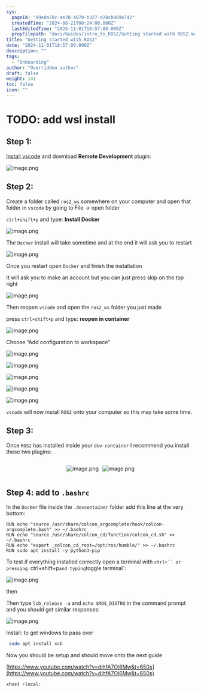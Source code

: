 ```yaml
---
sys:
  pageId: "89e0a78c-4e2b-4070-b327-d28cb0694742"
  createdTime: "2024-08-21T00:24:00.000Z"
  lastEditedTime: "2024-11-01T18:57:00.000Z"
  propFilepath: "docs/Guides/intro_to_ROS2/Getting started with ROS2.md"
title: "Getting started with ROS2"
date: "2024-11-01T18:57:00.000Z"
description: ""
tags:
  - "Onboarding"
author: "Overridden author"
draft: false
weight: 141
toc: false
icon: ""
---
```


# TODO: add wsl install

## Step 1:

[Install vscode](https://code.visualstudio.com/download) and download **Remote Development** plugin:

![image.png](https://prod-files-secure.s3.us-west-2.amazonaws.com/d518164a-d88e-44d1-a4ee-3adb3bd8bce0/efb52993-1881-4a40-b95e-6f020334f022/image.png?X-Amz-Algorithm=AWS4-HMAC-SHA256&X-Amz-Content-Sha256=UNSIGNED-PAYLOAD&X-Amz-Credential=ASIAZI2LB4664WPTBJ4H%2F20250211%2Fus-west-2%2Fs3%2Faws4_request&X-Amz-Date=20250211T230123Z&X-Amz-Expires=3600&X-Amz-Security-Token=IQoJb3JpZ2luX2VjEMT%2F%2F%2F%2F%2F%2F%2F%2F%2F%2FwEaCXVzLXdlc3QtMiJHMEUCIQD19Uu%2B%2B0eFdxOHDHOvXzcNTdmBIse9Pc%2FGNtQ%2FiouTXAIgDjvhFo4eqtx%2FTJgX1sUNE1ms1%2BPOAGfCUqd%2BjJL6rOgqiAQI3f%2F%2F%2F%2F%2F%2F%2F%2F%2F%2FARAAGgw2Mzc0MjMxODM4MDUiDN0KnpaIw8w5bEtxQyrcA2UoCQsrRzazPYJK4PvJdr3zycQ%2Byc8ZARkMitqFzc6%2FTnryPyIR0btED7P4Axv9KfOHmt28Z5Tk1n178GW3PGvzQP%2FP5x5s%2FJCzTTHvJGpISj1hq0BpD7AIHbQeV5GvyUEhg8wU%2BgroxfpjN3uZwGkZ19Y63uPrFFzZFRSYzlt4%2BP248bZOfrkFo4nyoqYDoN6tRU5lucrA9KSq2waMQPa5xIrILsx18C1o5e5atEsPa2HLQAMiOTwsrrtAPgFDLEmD8V4wA%2FU4UOonkZo7B%2FtSsAIo8vqxEwWD5OqHktdwrsXZMENlydkABqtnmAFrvLG6Uy4J1%2BjPB5XfoxtmlCVYhGib6U8hbPHMmf7EdNUIDzXkFoJrn1O9ItIjjCBjCRgSa6wFef49ZIc%2B624A%2Ft00N189aQ77pvTd7XLM3%2FUNZW5eBqDy7S147h00W5qMggb1wYNe87qKxaTwJHFAxiJoz99hyl7iFUOhUKwHxFyRzZvLJom3rGxgFqm6tEj2WPT1pzOZhK%2BtiDJwt6%2F38UZKOaXE2t9rh0UJnQpYNLtK7pd3YuR6ConLIS51pAyw9o6GIf0D13McqOoIu5srHOXKS%2BrNxvI%2BxEZbeNhTIFBhP4iCkiC1UTaFr%2BiJMPXIrr0GOqUBb0YiFr5DfnzXsNtkycuZVolCBbm7s6RlCiIz3DBgqswEYBxhNWlBElLHMhqWkFTK9L4%2FQUdeWJHuDc5RXNI2A%2FNdf0vVv9E3IDK1qPXVnyHwG7N6cwxBnWxWej0orx0Z55WbrJ1GMWlgcOkJM3h6BuvZfkgaQ2IKdET0OfBkZ8wn9cqG2q8GAp4H1A5a0DuMTqsQSkuy1zYpc7hCLgy%2FVMOaqIXG&X-Amz-Signature=af817140b4eb3ee94866d844f1f75965e526d8422faf4602066749b83f68c2c1&X-Amz-SignedHeaders=host&x-id=GetObject)

## Step 2:

Create a folder called `ros2_ws` somewhere on your computer and open that folder in `vscode` by going to File → open folder 

`ctrl+shift+p` and type: **Install Docker**

![image.png](https://prod-files-secure.s3.us-west-2.amazonaws.com/d518164a-d88e-44d1-a4ee-3adb3bd8bce0/2269dc0e-1cd5-47ff-bceb-c04ad9b2eab0/image.png?X-Amz-Algorithm=AWS4-HMAC-SHA256&X-Amz-Content-Sha256=UNSIGNED-PAYLOAD&X-Amz-Credential=ASIAZI2LB4664WPTBJ4H%2F20250211%2Fus-west-2%2Fs3%2Faws4_request&X-Amz-Date=20250211T230122Z&X-Amz-Expires=3600&X-Amz-Security-Token=IQoJb3JpZ2luX2VjEMT%2F%2F%2F%2F%2F%2F%2F%2F%2F%2FwEaCXVzLXdlc3QtMiJHMEUCIQD19Uu%2B%2B0eFdxOHDHOvXzcNTdmBIse9Pc%2FGNtQ%2FiouTXAIgDjvhFo4eqtx%2FTJgX1sUNE1ms1%2BPOAGfCUqd%2BjJL6rOgqiAQI3f%2F%2F%2F%2F%2F%2F%2F%2F%2F%2FARAAGgw2Mzc0MjMxODM4MDUiDN0KnpaIw8w5bEtxQyrcA2UoCQsrRzazPYJK4PvJdr3zycQ%2Byc8ZARkMitqFzc6%2FTnryPyIR0btED7P4Axv9KfOHmt28Z5Tk1n178GW3PGvzQP%2FP5x5s%2FJCzTTHvJGpISj1hq0BpD7AIHbQeV5GvyUEhg8wU%2BgroxfpjN3uZwGkZ19Y63uPrFFzZFRSYzlt4%2BP248bZOfrkFo4nyoqYDoN6tRU5lucrA9KSq2waMQPa5xIrILsx18C1o5e5atEsPa2HLQAMiOTwsrrtAPgFDLEmD8V4wA%2FU4UOonkZo7B%2FtSsAIo8vqxEwWD5OqHktdwrsXZMENlydkABqtnmAFrvLG6Uy4J1%2BjPB5XfoxtmlCVYhGib6U8hbPHMmf7EdNUIDzXkFoJrn1O9ItIjjCBjCRgSa6wFef49ZIc%2B624A%2Ft00N189aQ77pvTd7XLM3%2FUNZW5eBqDy7S147h00W5qMggb1wYNe87qKxaTwJHFAxiJoz99hyl7iFUOhUKwHxFyRzZvLJom3rGxgFqm6tEj2WPT1pzOZhK%2BtiDJwt6%2F38UZKOaXE2t9rh0UJnQpYNLtK7pd3YuR6ConLIS51pAyw9o6GIf0D13McqOoIu5srHOXKS%2BrNxvI%2BxEZbeNhTIFBhP4iCkiC1UTaFr%2BiJMPXIrr0GOqUBb0YiFr5DfnzXsNtkycuZVolCBbm7s6RlCiIz3DBgqswEYBxhNWlBElLHMhqWkFTK9L4%2FQUdeWJHuDc5RXNI2A%2FNdf0vVv9E3IDK1qPXVnyHwG7N6cwxBnWxWej0orx0Z55WbrJ1GMWlgcOkJM3h6BuvZfkgaQ2IKdET0OfBkZ8wn9cqG2q8GAp4H1A5a0DuMTqsQSkuy1zYpc7hCLgy%2FVMOaqIXG&X-Amz-Signature=37095ef468ce6ad9190f7b39ba20adab6277572b5fd81d3c2939be5676dddeb7&X-Amz-SignedHeaders=host&x-id=GetObject)

The `Docker` install will take sometime and at the end it will ask you to restart

![image.png](https://prod-files-secure.s3.us-west-2.amazonaws.com/d518164a-d88e-44d1-a4ee-3adb3bd8bce0/ed233f78-be33-4b1f-b89c-9c346c0e961e/image.png?X-Amz-Algorithm=AWS4-HMAC-SHA256&X-Amz-Content-Sha256=UNSIGNED-PAYLOAD&X-Amz-Credential=ASIAZI2LB4664WPTBJ4H%2F20250211%2Fus-west-2%2Fs3%2Faws4_request&X-Amz-Date=20250211T230122Z&X-Amz-Expires=3600&X-Amz-Security-Token=IQoJb3JpZ2luX2VjEMT%2F%2F%2F%2F%2F%2F%2F%2F%2F%2FwEaCXVzLXdlc3QtMiJHMEUCIQD19Uu%2B%2B0eFdxOHDHOvXzcNTdmBIse9Pc%2FGNtQ%2FiouTXAIgDjvhFo4eqtx%2FTJgX1sUNE1ms1%2BPOAGfCUqd%2BjJL6rOgqiAQI3f%2F%2F%2F%2F%2F%2F%2F%2F%2F%2FARAAGgw2Mzc0MjMxODM4MDUiDN0KnpaIw8w5bEtxQyrcA2UoCQsrRzazPYJK4PvJdr3zycQ%2Byc8ZARkMitqFzc6%2FTnryPyIR0btED7P4Axv9KfOHmt28Z5Tk1n178GW3PGvzQP%2FP5x5s%2FJCzTTHvJGpISj1hq0BpD7AIHbQeV5GvyUEhg8wU%2BgroxfpjN3uZwGkZ19Y63uPrFFzZFRSYzlt4%2BP248bZOfrkFo4nyoqYDoN6tRU5lucrA9KSq2waMQPa5xIrILsx18C1o5e5atEsPa2HLQAMiOTwsrrtAPgFDLEmD8V4wA%2FU4UOonkZo7B%2FtSsAIo8vqxEwWD5OqHktdwrsXZMENlydkABqtnmAFrvLG6Uy4J1%2BjPB5XfoxtmlCVYhGib6U8hbPHMmf7EdNUIDzXkFoJrn1O9ItIjjCBjCRgSa6wFef49ZIc%2B624A%2Ft00N189aQ77pvTd7XLM3%2FUNZW5eBqDy7S147h00W5qMggb1wYNe87qKxaTwJHFAxiJoz99hyl7iFUOhUKwHxFyRzZvLJom3rGxgFqm6tEj2WPT1pzOZhK%2BtiDJwt6%2F38UZKOaXE2t9rh0UJnQpYNLtK7pd3YuR6ConLIS51pAyw9o6GIf0D13McqOoIu5srHOXKS%2BrNxvI%2BxEZbeNhTIFBhP4iCkiC1UTaFr%2BiJMPXIrr0GOqUBb0YiFr5DfnzXsNtkycuZVolCBbm7s6RlCiIz3DBgqswEYBxhNWlBElLHMhqWkFTK9L4%2FQUdeWJHuDc5RXNI2A%2FNdf0vVv9E3IDK1qPXVnyHwG7N6cwxBnWxWej0orx0Z55WbrJ1GMWlgcOkJM3h6BuvZfkgaQ2IKdET0OfBkZ8wn9cqG2q8GAp4H1A5a0DuMTqsQSkuy1zYpc7hCLgy%2FVMOaqIXG&X-Amz-Signature=2eaa34fc45c866662b6a7da14779c754795606c5454fd5d6aa9c3a5c4c049c12&X-Amz-SignedHeaders=host&x-id=GetObject)

Once you restart open `Docker` and finish the installation

It will ask you to make an account but you can just press skip on the top right

![image.png](https://prod-files-secure.s3.us-west-2.amazonaws.com/d518164a-d88e-44d1-a4ee-3adb3bd8bce0/21010ad9-1659-4fd9-9f59-9932a09b2a3d/image.png?X-Amz-Algorithm=AWS4-HMAC-SHA256&X-Amz-Content-Sha256=UNSIGNED-PAYLOAD&X-Amz-Credential=ASIAZI2LB4664WPTBJ4H%2F20250211%2Fus-west-2%2Fs3%2Faws4_request&X-Amz-Date=20250211T230122Z&X-Amz-Expires=3600&X-Amz-Security-Token=IQoJb3JpZ2luX2VjEMT%2F%2F%2F%2F%2F%2F%2F%2F%2F%2FwEaCXVzLXdlc3QtMiJHMEUCIQD19Uu%2B%2B0eFdxOHDHOvXzcNTdmBIse9Pc%2FGNtQ%2FiouTXAIgDjvhFo4eqtx%2FTJgX1sUNE1ms1%2BPOAGfCUqd%2BjJL6rOgqiAQI3f%2F%2F%2F%2F%2F%2F%2F%2F%2F%2FARAAGgw2Mzc0MjMxODM4MDUiDN0KnpaIw8w5bEtxQyrcA2UoCQsrRzazPYJK4PvJdr3zycQ%2Byc8ZARkMitqFzc6%2FTnryPyIR0btED7P4Axv9KfOHmt28Z5Tk1n178GW3PGvzQP%2FP5x5s%2FJCzTTHvJGpISj1hq0BpD7AIHbQeV5GvyUEhg8wU%2BgroxfpjN3uZwGkZ19Y63uPrFFzZFRSYzlt4%2BP248bZOfrkFo4nyoqYDoN6tRU5lucrA9KSq2waMQPa5xIrILsx18C1o5e5atEsPa2HLQAMiOTwsrrtAPgFDLEmD8V4wA%2FU4UOonkZo7B%2FtSsAIo8vqxEwWD5OqHktdwrsXZMENlydkABqtnmAFrvLG6Uy4J1%2BjPB5XfoxtmlCVYhGib6U8hbPHMmf7EdNUIDzXkFoJrn1O9ItIjjCBjCRgSa6wFef49ZIc%2B624A%2Ft00N189aQ77pvTd7XLM3%2FUNZW5eBqDy7S147h00W5qMggb1wYNe87qKxaTwJHFAxiJoz99hyl7iFUOhUKwHxFyRzZvLJom3rGxgFqm6tEj2WPT1pzOZhK%2BtiDJwt6%2F38UZKOaXE2t9rh0UJnQpYNLtK7pd3YuR6ConLIS51pAyw9o6GIf0D13McqOoIu5srHOXKS%2BrNxvI%2BxEZbeNhTIFBhP4iCkiC1UTaFr%2BiJMPXIrr0GOqUBb0YiFr5DfnzXsNtkycuZVolCBbm7s6RlCiIz3DBgqswEYBxhNWlBElLHMhqWkFTK9L4%2FQUdeWJHuDc5RXNI2A%2FNdf0vVv9E3IDK1qPXVnyHwG7N6cwxBnWxWej0orx0Z55WbrJ1GMWlgcOkJM3h6BuvZfkgaQ2IKdET0OfBkZ8wn9cqG2q8GAp4H1A5a0DuMTqsQSkuy1zYpc7hCLgy%2FVMOaqIXG&X-Amz-Signature=3f7b9b46b4991d0c1a64a14082a1813812a83311f215b7394437e4b4acbeec85&X-Amz-SignedHeaders=host&x-id=GetObject)

Then reopen `vscode` and open the `ros2_ws` folder you just made

press `ctrl+shift+p` and type: **reopen in container**

![image.png](https://prod-files-secure.s3.us-west-2.amazonaws.com/d518164a-d88e-44d1-a4ee-3adb3bd8bce0/4e93b8c2-41ad-488c-8095-c74205196118/image.png?X-Amz-Algorithm=AWS4-HMAC-SHA256&X-Amz-Content-Sha256=UNSIGNED-PAYLOAD&X-Amz-Credential=ASIAZI2LB4664WPTBJ4H%2F20250211%2Fus-west-2%2Fs3%2Faws4_request&X-Amz-Date=20250211T230122Z&X-Amz-Expires=3600&X-Amz-Security-Token=IQoJb3JpZ2luX2VjEMT%2F%2F%2F%2F%2F%2F%2F%2F%2F%2FwEaCXVzLXdlc3QtMiJHMEUCIQD19Uu%2B%2B0eFdxOHDHOvXzcNTdmBIse9Pc%2FGNtQ%2FiouTXAIgDjvhFo4eqtx%2FTJgX1sUNE1ms1%2BPOAGfCUqd%2BjJL6rOgqiAQI3f%2F%2F%2F%2F%2F%2F%2F%2F%2F%2FARAAGgw2Mzc0MjMxODM4MDUiDN0KnpaIw8w5bEtxQyrcA2UoCQsrRzazPYJK4PvJdr3zycQ%2Byc8ZARkMitqFzc6%2FTnryPyIR0btED7P4Axv9KfOHmt28Z5Tk1n178GW3PGvzQP%2FP5x5s%2FJCzTTHvJGpISj1hq0BpD7AIHbQeV5GvyUEhg8wU%2BgroxfpjN3uZwGkZ19Y63uPrFFzZFRSYzlt4%2BP248bZOfrkFo4nyoqYDoN6tRU5lucrA9KSq2waMQPa5xIrILsx18C1o5e5atEsPa2HLQAMiOTwsrrtAPgFDLEmD8V4wA%2FU4UOonkZo7B%2FtSsAIo8vqxEwWD5OqHktdwrsXZMENlydkABqtnmAFrvLG6Uy4J1%2BjPB5XfoxtmlCVYhGib6U8hbPHMmf7EdNUIDzXkFoJrn1O9ItIjjCBjCRgSa6wFef49ZIc%2B624A%2Ft00N189aQ77pvTd7XLM3%2FUNZW5eBqDy7S147h00W5qMggb1wYNe87qKxaTwJHFAxiJoz99hyl7iFUOhUKwHxFyRzZvLJom3rGxgFqm6tEj2WPT1pzOZhK%2BtiDJwt6%2F38UZKOaXE2t9rh0UJnQpYNLtK7pd3YuR6ConLIS51pAyw9o6GIf0D13McqOoIu5srHOXKS%2BrNxvI%2BxEZbeNhTIFBhP4iCkiC1UTaFr%2BiJMPXIrr0GOqUBb0YiFr5DfnzXsNtkycuZVolCBbm7s6RlCiIz3DBgqswEYBxhNWlBElLHMhqWkFTK9L4%2FQUdeWJHuDc5RXNI2A%2FNdf0vVv9E3IDK1qPXVnyHwG7N6cwxBnWxWej0orx0Z55WbrJ1GMWlgcOkJM3h6BuvZfkgaQ2IKdET0OfBkZ8wn9cqG2q8GAp4H1A5a0DuMTqsQSkuy1zYpc7hCLgy%2FVMOaqIXG&X-Amz-Signature=7848be9fcfaeda36039efc42df4baa8ea98b82eb906fd31898fe95b41365c5e8&X-Amz-SignedHeaders=host&x-id=GetObject)

Choose “Add configuration to workspace”

![image.png](https://prod-files-secure.s3.us-west-2.amazonaws.com/d518164a-d88e-44d1-a4ee-3adb3bd8bce0/9560b282-5060-4989-ba37-97e7b2c22476/image.png?X-Amz-Algorithm=AWS4-HMAC-SHA256&X-Amz-Content-Sha256=UNSIGNED-PAYLOAD&X-Amz-Credential=ASIAZI2LB4664WPTBJ4H%2F20250211%2Fus-west-2%2Fs3%2Faws4_request&X-Amz-Date=20250211T230123Z&X-Amz-Expires=3600&X-Amz-Security-Token=IQoJb3JpZ2luX2VjEMT%2F%2F%2F%2F%2F%2F%2F%2F%2F%2FwEaCXVzLXdlc3QtMiJHMEUCIQD19Uu%2B%2B0eFdxOHDHOvXzcNTdmBIse9Pc%2FGNtQ%2FiouTXAIgDjvhFo4eqtx%2FTJgX1sUNE1ms1%2BPOAGfCUqd%2BjJL6rOgqiAQI3f%2F%2F%2F%2F%2F%2F%2F%2F%2F%2FARAAGgw2Mzc0MjMxODM4MDUiDN0KnpaIw8w5bEtxQyrcA2UoCQsrRzazPYJK4PvJdr3zycQ%2Byc8ZARkMitqFzc6%2FTnryPyIR0btED7P4Axv9KfOHmt28Z5Tk1n178GW3PGvzQP%2FP5x5s%2FJCzTTHvJGpISj1hq0BpD7AIHbQeV5GvyUEhg8wU%2BgroxfpjN3uZwGkZ19Y63uPrFFzZFRSYzlt4%2BP248bZOfrkFo4nyoqYDoN6tRU5lucrA9KSq2waMQPa5xIrILsx18C1o5e5atEsPa2HLQAMiOTwsrrtAPgFDLEmD8V4wA%2FU4UOonkZo7B%2FtSsAIo8vqxEwWD5OqHktdwrsXZMENlydkABqtnmAFrvLG6Uy4J1%2BjPB5XfoxtmlCVYhGib6U8hbPHMmf7EdNUIDzXkFoJrn1O9ItIjjCBjCRgSa6wFef49ZIc%2B624A%2Ft00N189aQ77pvTd7XLM3%2FUNZW5eBqDy7S147h00W5qMggb1wYNe87qKxaTwJHFAxiJoz99hyl7iFUOhUKwHxFyRzZvLJom3rGxgFqm6tEj2WPT1pzOZhK%2BtiDJwt6%2F38UZKOaXE2t9rh0UJnQpYNLtK7pd3YuR6ConLIS51pAyw9o6GIf0D13McqOoIu5srHOXKS%2BrNxvI%2BxEZbeNhTIFBhP4iCkiC1UTaFr%2BiJMPXIrr0GOqUBb0YiFr5DfnzXsNtkycuZVolCBbm7s6RlCiIz3DBgqswEYBxhNWlBElLHMhqWkFTK9L4%2FQUdeWJHuDc5RXNI2A%2FNdf0vVv9E3IDK1qPXVnyHwG7N6cwxBnWxWej0orx0Z55WbrJ1GMWlgcOkJM3h6BuvZfkgaQ2IKdET0OfBkZ8wn9cqG2q8GAp4H1A5a0DuMTqsQSkuy1zYpc7hCLgy%2FVMOaqIXG&X-Amz-Signature=b64fe88b1caa8cf24aac31e11be1cf519de5da56faa5d0f5930fd958d72a5d0e&X-Amz-SignedHeaders=host&x-id=GetObject)

![image.png](https://prod-files-secure.s3.us-west-2.amazonaws.com/d518164a-d88e-44d1-a4ee-3adb3bd8bce0/2ee63f81-886b-48e8-a553-dc6e5eac99e4/image.png?X-Amz-Algorithm=AWS4-HMAC-SHA256&X-Amz-Content-Sha256=UNSIGNED-PAYLOAD&X-Amz-Credential=ASIAZI2LB4664WPTBJ4H%2F20250211%2Fus-west-2%2Fs3%2Faws4_request&X-Amz-Date=20250211T230123Z&X-Amz-Expires=3600&X-Amz-Security-Token=IQoJb3JpZ2luX2VjEMT%2F%2F%2F%2F%2F%2F%2F%2F%2F%2FwEaCXVzLXdlc3QtMiJHMEUCIQD19Uu%2B%2B0eFdxOHDHOvXzcNTdmBIse9Pc%2FGNtQ%2FiouTXAIgDjvhFo4eqtx%2FTJgX1sUNE1ms1%2BPOAGfCUqd%2BjJL6rOgqiAQI3f%2F%2F%2F%2F%2F%2F%2F%2F%2F%2FARAAGgw2Mzc0MjMxODM4MDUiDN0KnpaIw8w5bEtxQyrcA2UoCQsrRzazPYJK4PvJdr3zycQ%2Byc8ZARkMitqFzc6%2FTnryPyIR0btED7P4Axv9KfOHmt28Z5Tk1n178GW3PGvzQP%2FP5x5s%2FJCzTTHvJGpISj1hq0BpD7AIHbQeV5GvyUEhg8wU%2BgroxfpjN3uZwGkZ19Y63uPrFFzZFRSYzlt4%2BP248bZOfrkFo4nyoqYDoN6tRU5lucrA9KSq2waMQPa5xIrILsx18C1o5e5atEsPa2HLQAMiOTwsrrtAPgFDLEmD8V4wA%2FU4UOonkZo7B%2FtSsAIo8vqxEwWD5OqHktdwrsXZMENlydkABqtnmAFrvLG6Uy4J1%2BjPB5XfoxtmlCVYhGib6U8hbPHMmf7EdNUIDzXkFoJrn1O9ItIjjCBjCRgSa6wFef49ZIc%2B624A%2Ft00N189aQ77pvTd7XLM3%2FUNZW5eBqDy7S147h00W5qMggb1wYNe87qKxaTwJHFAxiJoz99hyl7iFUOhUKwHxFyRzZvLJom3rGxgFqm6tEj2WPT1pzOZhK%2BtiDJwt6%2F38UZKOaXE2t9rh0UJnQpYNLtK7pd3YuR6ConLIS51pAyw9o6GIf0D13McqOoIu5srHOXKS%2BrNxvI%2BxEZbeNhTIFBhP4iCkiC1UTaFr%2BiJMPXIrr0GOqUBb0YiFr5DfnzXsNtkycuZVolCBbm7s6RlCiIz3DBgqswEYBxhNWlBElLHMhqWkFTK9L4%2FQUdeWJHuDc5RXNI2A%2FNdf0vVv9E3IDK1qPXVnyHwG7N6cwxBnWxWej0orx0Z55WbrJ1GMWlgcOkJM3h6BuvZfkgaQ2IKdET0OfBkZ8wn9cqG2q8GAp4H1A5a0DuMTqsQSkuy1zYpc7hCLgy%2FVMOaqIXG&X-Amz-Signature=9640740d6c6c9ae2325999346c79b1e8304d4485a8847badd25bf66bb9c15440&X-Amz-SignedHeaders=host&x-id=GetObject)

![image.png](https://prod-files-secure.s3.us-west-2.amazonaws.com/d518164a-d88e-44d1-a4ee-3adb3bd8bce0/ae1580b2-b048-407e-aed9-b584224a7a04/image.png?X-Amz-Algorithm=AWS4-HMAC-SHA256&X-Amz-Content-Sha256=UNSIGNED-PAYLOAD&X-Amz-Credential=ASIAZI2LB4664WPTBJ4H%2F20250211%2Fus-west-2%2Fs3%2Faws4_request&X-Amz-Date=20250211T230122Z&X-Amz-Expires=3600&X-Amz-Security-Token=IQoJb3JpZ2luX2VjEMT%2F%2F%2F%2F%2F%2F%2F%2F%2F%2FwEaCXVzLXdlc3QtMiJHMEUCIQD19Uu%2B%2B0eFdxOHDHOvXzcNTdmBIse9Pc%2FGNtQ%2FiouTXAIgDjvhFo4eqtx%2FTJgX1sUNE1ms1%2BPOAGfCUqd%2BjJL6rOgqiAQI3f%2F%2F%2F%2F%2F%2F%2F%2F%2F%2FARAAGgw2Mzc0MjMxODM4MDUiDN0KnpaIw8w5bEtxQyrcA2UoCQsrRzazPYJK4PvJdr3zycQ%2Byc8ZARkMitqFzc6%2FTnryPyIR0btED7P4Axv9KfOHmt28Z5Tk1n178GW3PGvzQP%2FP5x5s%2FJCzTTHvJGpISj1hq0BpD7AIHbQeV5GvyUEhg8wU%2BgroxfpjN3uZwGkZ19Y63uPrFFzZFRSYzlt4%2BP248bZOfrkFo4nyoqYDoN6tRU5lucrA9KSq2waMQPa5xIrILsx18C1o5e5atEsPa2HLQAMiOTwsrrtAPgFDLEmD8V4wA%2FU4UOonkZo7B%2FtSsAIo8vqxEwWD5OqHktdwrsXZMENlydkABqtnmAFrvLG6Uy4J1%2BjPB5XfoxtmlCVYhGib6U8hbPHMmf7EdNUIDzXkFoJrn1O9ItIjjCBjCRgSa6wFef49ZIc%2B624A%2Ft00N189aQ77pvTd7XLM3%2FUNZW5eBqDy7S147h00W5qMggb1wYNe87qKxaTwJHFAxiJoz99hyl7iFUOhUKwHxFyRzZvLJom3rGxgFqm6tEj2WPT1pzOZhK%2BtiDJwt6%2F38UZKOaXE2t9rh0UJnQpYNLtK7pd3YuR6ConLIS51pAyw9o6GIf0D13McqOoIu5srHOXKS%2BrNxvI%2BxEZbeNhTIFBhP4iCkiC1UTaFr%2BiJMPXIrr0GOqUBb0YiFr5DfnzXsNtkycuZVolCBbm7s6RlCiIz3DBgqswEYBxhNWlBElLHMhqWkFTK9L4%2FQUdeWJHuDc5RXNI2A%2FNdf0vVv9E3IDK1qPXVnyHwG7N6cwxBnWxWej0orx0Z55WbrJ1GMWlgcOkJM3h6BuvZfkgaQ2IKdET0OfBkZ8wn9cqG2q8GAp4H1A5a0DuMTqsQSkuy1zYpc7hCLgy%2FVMOaqIXG&X-Amz-Signature=fa34145a9677d15e1cad0d3ac32a55a03c8a8a9cc384d579e22e4a1156e3cdb1&X-Amz-SignedHeaders=host&x-id=GetObject)

![image.png](https://prod-files-secure.s3.us-west-2.amazonaws.com/d518164a-d88e-44d1-a4ee-3adb3bd8bce0/53255b28-f75e-430f-b9e3-c0ac8577e42b/image.png?X-Amz-Algorithm=AWS4-HMAC-SHA256&X-Amz-Content-Sha256=UNSIGNED-PAYLOAD&X-Amz-Credential=ASIAZI2LB4664WPTBJ4H%2F20250211%2Fus-west-2%2Fs3%2Faws4_request&X-Amz-Date=20250211T230122Z&X-Amz-Expires=3600&X-Amz-Security-Token=IQoJb3JpZ2luX2VjEMT%2F%2F%2F%2F%2F%2F%2F%2F%2F%2FwEaCXVzLXdlc3QtMiJHMEUCIQD19Uu%2B%2B0eFdxOHDHOvXzcNTdmBIse9Pc%2FGNtQ%2FiouTXAIgDjvhFo4eqtx%2FTJgX1sUNE1ms1%2BPOAGfCUqd%2BjJL6rOgqiAQI3f%2F%2F%2F%2F%2F%2F%2F%2F%2F%2FARAAGgw2Mzc0MjMxODM4MDUiDN0KnpaIw8w5bEtxQyrcA2UoCQsrRzazPYJK4PvJdr3zycQ%2Byc8ZARkMitqFzc6%2FTnryPyIR0btED7P4Axv9KfOHmt28Z5Tk1n178GW3PGvzQP%2FP5x5s%2FJCzTTHvJGpISj1hq0BpD7AIHbQeV5GvyUEhg8wU%2BgroxfpjN3uZwGkZ19Y63uPrFFzZFRSYzlt4%2BP248bZOfrkFo4nyoqYDoN6tRU5lucrA9KSq2waMQPa5xIrILsx18C1o5e5atEsPa2HLQAMiOTwsrrtAPgFDLEmD8V4wA%2FU4UOonkZo7B%2FtSsAIo8vqxEwWD5OqHktdwrsXZMENlydkABqtnmAFrvLG6Uy4J1%2BjPB5XfoxtmlCVYhGib6U8hbPHMmf7EdNUIDzXkFoJrn1O9ItIjjCBjCRgSa6wFef49ZIc%2B624A%2Ft00N189aQ77pvTd7XLM3%2FUNZW5eBqDy7S147h00W5qMggb1wYNe87qKxaTwJHFAxiJoz99hyl7iFUOhUKwHxFyRzZvLJom3rGxgFqm6tEj2WPT1pzOZhK%2BtiDJwt6%2F38UZKOaXE2t9rh0UJnQpYNLtK7pd3YuR6ConLIS51pAyw9o6GIf0D13McqOoIu5srHOXKS%2BrNxvI%2BxEZbeNhTIFBhP4iCkiC1UTaFr%2BiJMPXIrr0GOqUBb0YiFr5DfnzXsNtkycuZVolCBbm7s6RlCiIz3DBgqswEYBxhNWlBElLHMhqWkFTK9L4%2FQUdeWJHuDc5RXNI2A%2FNdf0vVv9E3IDK1qPXVnyHwG7N6cwxBnWxWej0orx0Z55WbrJ1GMWlgcOkJM3h6BuvZfkgaQ2IKdET0OfBkZ8wn9cqG2q8GAp4H1A5a0DuMTqsQSkuy1zYpc7hCLgy%2FVMOaqIXG&X-Amz-Signature=8028656ff81597551029f832b38a7e39478472d085655bdd7b6746eb41f95ac2&X-Amz-SignedHeaders=host&x-id=GetObject)

![image.png](https://prod-files-secure.s3.us-west-2.amazonaws.com/d518164a-d88e-44d1-a4ee-3adb3bd8bce0/7c562767-5af9-4ffb-97d1-327bcdf4ee00/image.png?X-Amz-Algorithm=AWS4-HMAC-SHA256&X-Amz-Content-Sha256=UNSIGNED-PAYLOAD&X-Amz-Credential=ASIAZI2LB4664WPTBJ4H%2F20250211%2Fus-west-2%2Fs3%2Faws4_request&X-Amz-Date=20250211T230122Z&X-Amz-Expires=3600&X-Amz-Security-Token=IQoJb3JpZ2luX2VjEMT%2F%2F%2F%2F%2F%2F%2F%2F%2F%2FwEaCXVzLXdlc3QtMiJHMEUCIQD19Uu%2B%2B0eFdxOHDHOvXzcNTdmBIse9Pc%2FGNtQ%2FiouTXAIgDjvhFo4eqtx%2FTJgX1sUNE1ms1%2BPOAGfCUqd%2BjJL6rOgqiAQI3f%2F%2F%2F%2F%2F%2F%2F%2F%2F%2FARAAGgw2Mzc0MjMxODM4MDUiDN0KnpaIw8w5bEtxQyrcA2UoCQsrRzazPYJK4PvJdr3zycQ%2Byc8ZARkMitqFzc6%2FTnryPyIR0btED7P4Axv9KfOHmt28Z5Tk1n178GW3PGvzQP%2FP5x5s%2FJCzTTHvJGpISj1hq0BpD7AIHbQeV5GvyUEhg8wU%2BgroxfpjN3uZwGkZ19Y63uPrFFzZFRSYzlt4%2BP248bZOfrkFo4nyoqYDoN6tRU5lucrA9KSq2waMQPa5xIrILsx18C1o5e5atEsPa2HLQAMiOTwsrrtAPgFDLEmD8V4wA%2FU4UOonkZo7B%2FtSsAIo8vqxEwWD5OqHktdwrsXZMENlydkABqtnmAFrvLG6Uy4J1%2BjPB5XfoxtmlCVYhGib6U8hbPHMmf7EdNUIDzXkFoJrn1O9ItIjjCBjCRgSa6wFef49ZIc%2B624A%2Ft00N189aQ77pvTd7XLM3%2FUNZW5eBqDy7S147h00W5qMggb1wYNe87qKxaTwJHFAxiJoz99hyl7iFUOhUKwHxFyRzZvLJom3rGxgFqm6tEj2WPT1pzOZhK%2BtiDJwt6%2F38UZKOaXE2t9rh0UJnQpYNLtK7pd3YuR6ConLIS51pAyw9o6GIf0D13McqOoIu5srHOXKS%2BrNxvI%2BxEZbeNhTIFBhP4iCkiC1UTaFr%2BiJMPXIrr0GOqUBb0YiFr5DfnzXsNtkycuZVolCBbm7s6RlCiIz3DBgqswEYBxhNWlBElLHMhqWkFTK9L4%2FQUdeWJHuDc5RXNI2A%2FNdf0vVv9E3IDK1qPXVnyHwG7N6cwxBnWxWej0orx0Z55WbrJ1GMWlgcOkJM3h6BuvZfkgaQ2IKdET0OfBkZ8wn9cqG2q8GAp4H1A5a0DuMTqsQSkuy1zYpc7hCLgy%2FVMOaqIXG&X-Amz-Signature=d88c164c73bc0af3400b76bac58797fa1902026ab8abe0d9dc63168995d33472&X-Amz-SignedHeaders=host&x-id=GetObject)

`vscode` will now install `ROS2` onto your computer so this may take some time.

## Step 3:

Once `ROS2` has installed inside your `dev-container` I recommend you install these two plugins:

<div style="display: flex;flex-direction: row; column-gap:10px; max-width: 630px;justify-content: center;">
<div>

![image.png](https://prod-files-secure.s3.us-west-2.amazonaws.com/d518164a-d88e-44d1-a4ee-3adb3bd8bce0/3fc3d550-5a54-4ba1-ba6b-faa01cdb7369/image.png?X-Amz-Algorithm=AWS4-HMAC-SHA256&X-Amz-Content-Sha256=UNSIGNED-PAYLOAD&X-Amz-Credential=ASIAZI2LB466UDYYHUEJ%2F20250211%2Fus-west-2%2Fs3%2Faws4_request&X-Amz-Date=20250211T230125Z&X-Amz-Expires=3600&X-Amz-Security-Token=IQoJb3JpZ2luX2VjEMT%2F%2F%2F%2F%2F%2F%2F%2F%2F%2FwEaCXVzLXdlc3QtMiJHMEUCID5t0zqhoJbQrOYNLqz9nvIrd8k0gloGIDhubV%2FQR1q%2FAiEA6BNEVuKzX5uvJEPqBwjGiGjkZ5w%2BfURXzxtIwGGD0GcqiAQI3P%2F%2F%2F%2F%2F%2F%2F%2F%2F%2FARAAGgw2Mzc0MjMxODM4MDUiDNIHUOmWNGGQi2D1RCrcA9kDEfz4TYMgtnqDTM7BWjrQ3%2FWGDM6HuQrJoW1pae8RCVpYZmzp7HmKknXkGK4wVtBdmqNXcNZhbjQz1uw%2Bz5kN6m7u9J4VFSq8o%2BcFfgGESw5k4FRttHaRvqfvDUBPwuZSSeImfJdlLVJlf28qCylFygBeT1qbrHl7IGPFkp61FG6DZ6gXjLuekvXaj6gKf7d7a0g9Kah%2FVBPZedNdCYTdRNVs7LcXQw6RCzERWYHbo3sTWB9zBrDlNho7p2p15zxHsiiL%2BJS0FAej9Kq4wi2tnr%2FxysBLBa2LE8KKtgW6BPo7aX6Fuqb8Dskri5ct%2ByLyYZrkVbEswvvCTIsPzgxsb0BSDq%2F50NG4BSUk9fh8K8egzoWpFqP0JAVnHhrJbU%2BJZhCe8QlRuF8%2BGZRkZ47AbcG4N8apPU2Gz0xP0SnYCQy8FC%2F5JtxHK2XcSv81Bfm5VpFUurK9%2FOGn%2BrYqWFpRVbtX77bnJw51nr772Sxy0eZmbOkMbeD%2B71rTEN%2FbH8tU%2BfmBiAXi%2F1PRkIZ3p8GCY3qS1Y%2BPIwpF5v5imXXyENSzKz86bVTorpgGIdpENf8AKCiZsTTk5hFQ9hsU9DW%2FVfJ0cXW1%2BPGENqY5BAbzpwSCdaZNU2FARIxBMInJrr0GOqUBPXHkaf3oV0uIA%2BsUJsqredsOV%2BRzXL84TXrBCz6D%2B%2BLQD6TKkEjJ7QXLZZVRT9IpAL%2BubbpuUr49ySrALua6TEEklsUHGLlC%2BfRAY%2BzkuKpnWHAgomKs4ZGY7jUE%2FPe%2FYb15Z6GLpQA%2FgOG5Nogj7PfR4u6qSPM%2FKydmw%2FozRQp3f4v5GAwQt6HT0iOjZu0Jpa92rWpw%2F869pKGyHk1JCF0Vlh%2BR&X-Amz-Signature=955531fc571ffc34740a8f3d6a6ebd34dcd5eb8f936517013df84d222db36f89&X-Amz-SignedHeaders=host&x-id=GetObject)

</div>
<div>

![image.png](https://prod-files-secure.s3.us-west-2.amazonaws.com/d518164a-d88e-44d1-a4ee-3adb3bd8bce0/d994cc66-13c2-4093-a5a3-f84cf4601a82/image.png?X-Amz-Algorithm=AWS4-HMAC-SHA256&X-Amz-Content-Sha256=UNSIGNED-PAYLOAD&X-Amz-Credential=ASIAZI2LB46644ZCHMIT%2F20250211%2Fus-west-2%2Fs3%2Faws4_request&X-Amz-Date=20250211T230126Z&X-Amz-Expires=3600&X-Amz-Security-Token=IQoJb3JpZ2luX2VjEMT%2F%2F%2F%2F%2F%2F%2F%2F%2F%2FwEaCXVzLXdlc3QtMiJGMEQCICM6USvPEGdMHX9KNUwYAdSgm45I1q8bzqAKa6kEFLwUAiAM7uuFsF3%2FB9d%2FPXuI%2FRhzaoaATaGzs2TrPTfXj4daeSqIBAjc%2F%2F%2F%2F%2F%2F%2F%2F%2F%2F8BEAAaDDYzNzQyMzE4MzgwNSIMqIBRSoQFC3IqIq8nKtwDJQ2SdzzssARV3JkOWI240GMQ9wzjZD2v%2F7K6OLLXJrOA0kQJsZsgHgxl5P64jwPyDHkW4%2FbD%2F90STQNzJPLZW8WEW%2F%2BVDvcIUL7aaVZAZgzIYdwXc3GIXZkHAh4VVbTjJHUw1QlNuT9T3%2FBVhUXSsM9FNUr9GCSiuAo3oixw9wgomcWAcx%2FwcDG%2BXy5m2X6bksh%2BMRRBeMV%2F0Nanv6Hw8MIzV5Cvi%2F%2BLzoO%2FcuEYarZA0IYAR4e55lMlepH1JXh7Rs%2BokFQ5mrsM38Tf9O%2B97pZ07rU89HN%2Fw%2FhpZPISmAKqfBqLqC4h42EZ7%2FVkhAFE19wQFOREwDrd2Ar5ChrQrcHhmtSEZk87PFWwU1l%2BTeZjD1fXylRNNnX%2BjxhXFhP34fAbqUrqvf098K1TFeuZZkl2HWJ2fwP%2FDTYNj7hcYfR5Cc%2BTh8imLdtNPrvDOn74jQMxWAkZUZrLhduVIzxymh8ILw9YNBkuKEWTrptLetxn5x2A4ZUkWO1xETFCz4QVnkndoJROE6Zm5Z8AM3MlMSfNSf48m9DwPmoHDjuIT7OPqrhMYmwP7ZAbdCFxeHxSn0L4ej2ICVYQ67%2Bqu%2FUTOZvOhZc2jeO5bw%2BDB18eaNjyvxrbI5akX8EOh34w6MiuvQY6pgF4TTuhPNXjEK7bNFWPZ1ccy7PmajJUJH4pAHQT9VpuTqUf%2F7Wy6GIelK10GK7oUCqIVvPPiHqTEqppT8Xqa4cETF15pX55436CV9ecpX4FnKQy%2Fd4yzxRubB0z1ttTZeaFNrgQsGwenZdQF6GrD2r7klxrTWERy59hb5E2PJOxFeaEXO5m6dGNLMku14AB2yPx8xDaCVpQSAZhTsZPeNk7f24ufXYt&X-Amz-Signature=c811422b1a78297a56d18201cfe982de4af78d90520299aa38041e3f7d813d4c&X-Amz-SignedHeaders=host&x-id=GetObject)

</div>
</div>

## Step 4: add to `.bashrc`

In the `Docker` file inside the `.devcontainer` folder add this line at the very bottom: 

```docker
RUN echo "source /usr/share/colcon_argcomplete/hook/colcon-argcomplete.bash" >> ~/.bashrc
RUN echo "source /usr/share/colcon_cd/function/colcon_cd.sh" >> ~/.bashrc
RUN echo "export _colcon_cd_root=/opt/ros/humble/" >> ~/.bashrc
RUN sudo apt install -y python3-pip 
```

To test if everything installed correctly open a terminal with `ctrl+`` or pressing `ctrl+shift+p` and typing `toggle terminal`:

![image.png](https://prod-files-secure.s3.us-west-2.amazonaws.com/d518164a-d88e-44d1-a4ee-3adb3bd8bce0/6a4943d8-b04e-4c02-9a58-775f3384d1a5/image.png?X-Amz-Algorithm=AWS4-HMAC-SHA256&X-Amz-Content-Sha256=UNSIGNED-PAYLOAD&X-Amz-Credential=ASIAZI2LB4664WPTBJ4H%2F20250211%2Fus-west-2%2Fs3%2Faws4_request&X-Amz-Date=20250211T230122Z&X-Amz-Expires=3600&X-Amz-Security-Token=IQoJb3JpZ2luX2VjEMT%2F%2F%2F%2F%2F%2F%2F%2F%2F%2FwEaCXVzLXdlc3QtMiJHMEUCIQD19Uu%2B%2B0eFdxOHDHOvXzcNTdmBIse9Pc%2FGNtQ%2FiouTXAIgDjvhFo4eqtx%2FTJgX1sUNE1ms1%2BPOAGfCUqd%2BjJL6rOgqiAQI3f%2F%2F%2F%2F%2F%2F%2F%2F%2F%2FARAAGgw2Mzc0MjMxODM4MDUiDN0KnpaIw8w5bEtxQyrcA2UoCQsrRzazPYJK4PvJdr3zycQ%2Byc8ZARkMitqFzc6%2FTnryPyIR0btED7P4Axv9KfOHmt28Z5Tk1n178GW3PGvzQP%2FP5x5s%2FJCzTTHvJGpISj1hq0BpD7AIHbQeV5GvyUEhg8wU%2BgroxfpjN3uZwGkZ19Y63uPrFFzZFRSYzlt4%2BP248bZOfrkFo4nyoqYDoN6tRU5lucrA9KSq2waMQPa5xIrILsx18C1o5e5atEsPa2HLQAMiOTwsrrtAPgFDLEmD8V4wA%2FU4UOonkZo7B%2FtSsAIo8vqxEwWD5OqHktdwrsXZMENlydkABqtnmAFrvLG6Uy4J1%2BjPB5XfoxtmlCVYhGib6U8hbPHMmf7EdNUIDzXkFoJrn1O9ItIjjCBjCRgSa6wFef49ZIc%2B624A%2Ft00N189aQ77pvTd7XLM3%2FUNZW5eBqDy7S147h00W5qMggb1wYNe87qKxaTwJHFAxiJoz99hyl7iFUOhUKwHxFyRzZvLJom3rGxgFqm6tEj2WPT1pzOZhK%2BtiDJwt6%2F38UZKOaXE2t9rh0UJnQpYNLtK7pd3YuR6ConLIS51pAyw9o6GIf0D13McqOoIu5srHOXKS%2BrNxvI%2BxEZbeNhTIFBhP4iCkiC1UTaFr%2BiJMPXIrr0GOqUBb0YiFr5DfnzXsNtkycuZVolCBbm7s6RlCiIz3DBgqswEYBxhNWlBElLHMhqWkFTK9L4%2FQUdeWJHuDc5RXNI2A%2FNdf0vVv9E3IDK1qPXVnyHwG7N6cwxBnWxWej0orx0Z55WbrJ1GMWlgcOkJM3h6BuvZfkgaQ2IKdET0OfBkZ8wn9cqG2q8GAp4H1A5a0DuMTqsQSkuy1zYpc7hCLgy%2FVMOaqIXG&X-Amz-Signature=db346c1b1d5fbe84d070acd0fb308961b80529663af7e78cb87c40d5904aca14&X-Amz-SignedHeaders=host&x-id=GetObject)

then 

Then type `lsb_release -a` and `echo $ROS_DISTRO` in the command prompt and you should get similar responses:

![image.png](https://prod-files-secure.s3.us-west-2.amazonaws.com/d518164a-d88e-44d1-a4ee-3adb3bd8bce0/3e635dec-a805-4e85-8b9e-d000e5b71a4e/image.png?X-Amz-Algorithm=AWS4-HMAC-SHA256&X-Amz-Content-Sha256=UNSIGNED-PAYLOAD&X-Amz-Credential=ASIAZI2LB4664WPTBJ4H%2F20250211%2Fus-west-2%2Fs3%2Faws4_request&X-Amz-Date=20250211T230122Z&X-Amz-Expires=3600&X-Amz-Security-Token=IQoJb3JpZ2luX2VjEMT%2F%2F%2F%2F%2F%2F%2F%2F%2F%2FwEaCXVzLXdlc3QtMiJHMEUCIQD19Uu%2B%2B0eFdxOHDHOvXzcNTdmBIse9Pc%2FGNtQ%2FiouTXAIgDjvhFo4eqtx%2FTJgX1sUNE1ms1%2BPOAGfCUqd%2BjJL6rOgqiAQI3f%2F%2F%2F%2F%2F%2F%2F%2F%2F%2FARAAGgw2Mzc0MjMxODM4MDUiDN0KnpaIw8w5bEtxQyrcA2UoCQsrRzazPYJK4PvJdr3zycQ%2Byc8ZARkMitqFzc6%2FTnryPyIR0btED7P4Axv9KfOHmt28Z5Tk1n178GW3PGvzQP%2FP5x5s%2FJCzTTHvJGpISj1hq0BpD7AIHbQeV5GvyUEhg8wU%2BgroxfpjN3uZwGkZ19Y63uPrFFzZFRSYzlt4%2BP248bZOfrkFo4nyoqYDoN6tRU5lucrA9KSq2waMQPa5xIrILsx18C1o5e5atEsPa2HLQAMiOTwsrrtAPgFDLEmD8V4wA%2FU4UOonkZo7B%2FtSsAIo8vqxEwWD5OqHktdwrsXZMENlydkABqtnmAFrvLG6Uy4J1%2BjPB5XfoxtmlCVYhGib6U8hbPHMmf7EdNUIDzXkFoJrn1O9ItIjjCBjCRgSa6wFef49ZIc%2B624A%2Ft00N189aQ77pvTd7XLM3%2FUNZW5eBqDy7S147h00W5qMggb1wYNe87qKxaTwJHFAxiJoz99hyl7iFUOhUKwHxFyRzZvLJom3rGxgFqm6tEj2WPT1pzOZhK%2BtiDJwt6%2F38UZKOaXE2t9rh0UJnQpYNLtK7pd3YuR6ConLIS51pAyw9o6GIf0D13McqOoIu5srHOXKS%2BrNxvI%2BxEZbeNhTIFBhP4iCkiC1UTaFr%2BiJMPXIrr0GOqUBb0YiFr5DfnzXsNtkycuZVolCBbm7s6RlCiIz3DBgqswEYBxhNWlBElLHMhqWkFTK9L4%2FQUdeWJHuDc5RXNI2A%2FNdf0vVv9E3IDK1qPXVnyHwG7N6cwxBnWxWej0orx0Z55WbrJ1GMWlgcOkJM3h6BuvZfkgaQ2IKdET0OfBkZ8wn9cqG2q8GAp4H1A5a0DuMTqsQSkuy1zYpc7hCLgy%2FVMOaqIXG&X-Amz-Signature=2d3e590adb84dfbaa37b6ebeaeab05cd37d137f1ce2076fab7bc6a9c58296f68&X-Amz-SignedHeaders=host&x-id=GetObject)

Install:  to get windows to pass over

```bash
 sudo apt install xcb
```

Now you should be setup and should move onto the next guide 

[https://www.youtube.com/watch?v=dihfA7Ol6Mw&t=650s](https://www.youtube.com/watch?v=dihfA7Ol6Mw&t=650s)

```python
xhost +local:
```
